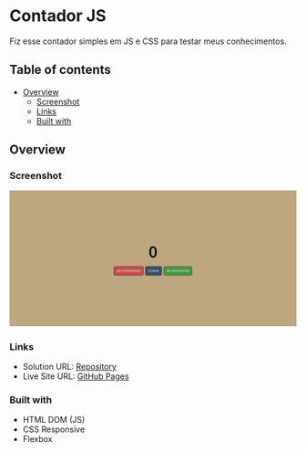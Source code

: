 # Contador JS

Fiz esse contador simples em JS e CSS para testar meus conhecimentos.

## Table of contents

- [Overview](#overview)
  - [Screenshot](#screenshot)
  - [Links](#links)
  - [Built with](#built-with)

## Overview

### Screenshot

![](assets/screenshot/Contador-JS.png)

### Links

- Solution URL: [Repository](https://github.com/joaodiazz/contador_JS)
- Live Site URL: [GitHub Pages]()

### Built with

- HTML DOM (JS)
- CSS Responsive
- Flexbox
